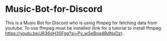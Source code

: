 # Music-Bot-for-Discord
This is a Music Bot for Discord who is using ffmpeg for fetching data from youtube. To use ffmpeg must be installed (link for a tutorial to install ffmpeg: https://youtu.be/JR36oH35Fgg?si=Pv_wSeBnq4BdNxDz).
